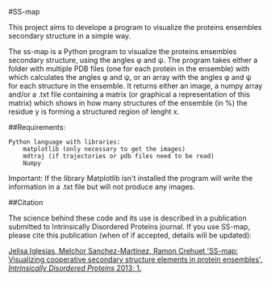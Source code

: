 #SS-map

This project aims to develope a program to visualize the proteins ensembles secondary structure in a simple way.

The ss-map is a Python program to visualize the proteins ensembles secondary structure, using the angles φ and ψ. The program takes either a folder with multiple PDB files (one for each protein in the ensemble) with which calculates the angles φ and ψ, or an array with the angles φ and ψ for each structure in the ensemble. It returns either an image, a numpy array and/or a .txt file containing a matrix (or graphical a representation of this matrix) which shows in how many structures of the ensemble (in %) the residue y is forming a structured region of lenght x.

##Requirements:

    Python language with libraries:
        matplotlib (only necessary to get the images)
        mdtraj (if trajectories or pdb files need to be read)
        Numpy 

Important: If the library Matplotlib isn't installed the program will write the information in a .txt file but will not produce any images.

##Citation

The science behind these code and its use is described in a publication submitted to Intrinsically Disordered Proteins journal. If you use SS-map, please cite this publication (when of if accepted, details will be updated):

[Jelisa Iglesias, Melchor Sanchez-Martinez, Ramon Crehuet 'SS-map: Visualizing cooperative secondary structure elements in protein ensembles', *Intrinsically Disordered Proteins* 2013; 1.](http://www.tandfonline.com/doi/full/10.4161/idp.25323) 
